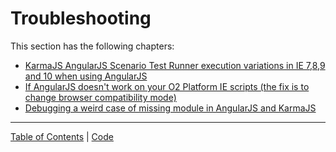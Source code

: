 # Troubleshooting

This section has the following chapters:

* [KarmaJS AngularJS Scenario Test Runner execution variations in IE 7,8,9 and 10 when using AngularJS](/manuscript/C6_Troubleshooting-karmajsangularjsscenariotestrunnerexecutionvariationsinie789and10whenusingangularjs.md)
* [If AngularJS doesn't work on your O2 Platform IE scripts (the fix is to change browser compatibility mode)](/manuscript/C6_Troubleshooting-ifangularjsdoesntworkonyouro2platformiescriptsthefixistochangebrowsercompatibilitymode.md)
* [Debugging a weird case of missing module in AngularJS and KarmaJS](/manuscript/C6_Troubleshooting-debuggingaweirdcaseofmissingmoduleinangularjsandkarmajs.md)





- - - - 
[Table of Contents](../Table_of_contents.md) | [Code](../Code)